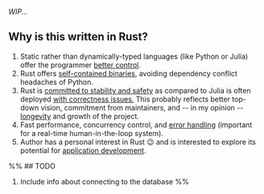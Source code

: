 
_WIP..._

## Why is this written in Rust?

1. Static rather than dynamically-typed languages (like Python or Julia) offer the programmer [better control](https://lexi-lambda.github.io/blog/2020/08/13/types-as-axioms-or-playing-god-with-static-types/).
2. Rust offers [self-contained binaries](https://www.reddit.com/r/rust/comments/v8nmcq/why_rust_for_general_application_development/), avoiding dependency conflict headaches of Python.
3. Rust is [committed to stability and safety](https://blog.rust-lang.org/2014/10/30/Stability/) as compared to Julia is often deployed [with correctness issues.](https://yuri.is/not-julia/) This probably reflects better top-down vision, commitment from maintainers, and -- in my opinion -- [longevity](https://www.youtube.com/watch?v=A3AdN7U24iU) and growth of the project.
4. Fast performance, concurrency control, and [error handling](https://mo8it.com/blog/rust-vs-julia/) (important for a real-time human-in-the-loop system).
5. Author has a personal interest in Rust 😉 and is interested to explore its potential for [application development](https://www.reddit.com/r/rust/comments/v8nmcq/why_rust_for_general_application_development/).


%% ##  TODO
1. Include info about connecting to the database %%